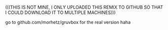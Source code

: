 <!--p align="center"><img src="http://svgur.com/i/3Dp.svg"></p-->

(((THIS IS NOT MINE, I ONLY UPLOADED THIS REMIX TO GITHUB SO THAT I COULD DOWNLOAD IT TO MULTIPLE MACHINES)))

go to github.com/morhetz/gruvbox for the real version haha
